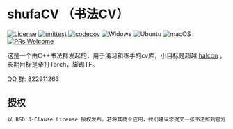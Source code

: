 # shufaCV （书法CV）

[![License](https://img.shields.io/badge/license-BSD--3--Clause-blue.svg)](.LICENSE)
[![unittest](https://github.com/scarsty/shufaCV/actions/workflows/unit-test.yml/badge.svg)](https://github.com/scarsty/shufaCV/actions/workflows/unit-test.yml)
[![codecov](https://codecov.io/gh/scarsty/shufacv/branch/main/graph/badge.svg)](https://codecov.io/gh/scarsty/shufacv)
![Widows](https://img.shields.io/badge/Windows-gray?logo=windows&logoColor=blue)
![Ubuntu](https://img.shields.io/badge/Ubuntu-gray?logo=ubuntu)
![macOS](https://img.shields.io/badge/-macOS-333333?style=flat&logo=apple)
[![PRs Welcome](https://img.shields.io/badge/PRs-welcome-brightgreen.svg?style=flat-square)](https://github.com/scarsty/shufaCV)

这是一个由C++书法群发起的，用于淆习和练手的cv库，小目标是超越 [halcon](https://www.mvtec.com/products/halcon) 。长期目标是拳打Torch，脚踢TF。

QQ 群: 822911263

## 授权

```bash
以 BSD 3-Clause License 授权发布。若将其商业应用，我们建议您提交一张书法照到官方 QQ 群。
```

